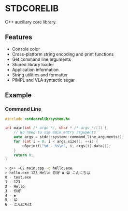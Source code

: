 # STDCORELIB

C++ auxiliary core library.

## Features

+ Console color
+ Cross-platform string encoding and print functions
+ Get command line arguments
+ Shared library loader
+ Application information
+ String utilities and formatter
+ PIMPL and VLA syntactic sugar

## Example

### Command Line

```cpp
#include <stdcorelib/system.h>

int main(int /* argc */, char * /* argv */[]) {
    // No need to use main entry arguments
    auto args = stdc::system::command_line_arguments();
    for (int i = 0; i < args.size(); ++i) {
        u8printf("%d - %s\n", i, args[i].data());
    }
    return 0;
}
```

```sh
> g++ -O2 main.cpp -o hello.exe
> hello.exe 123 Hello 你好 ◆ 😀 こんにちは
0 - test.exe
1 - 123
2 - Hello
3 - 你好
4 - ◆
5 - 😀
6 - こんにちは
```